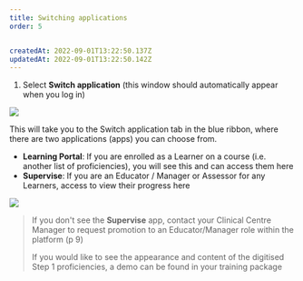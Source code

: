```yaml
---
title: Switching applications
order: 5


createdAt: 2022-09-01T13:22:50.137Z
updatedAt: 2022-09-01T13:22:50.142Z
---
```

1. Select **Switch application** (this window should automatically appear when you log in)​

![](/img/em-1-11-Logging-in.jpg)

This will take you to the Switch application tab in the blue ribbon, where there are two applications (apps) you can choose from.​

* **Learning Portal**: If you are enrolled as a Learner on a course (i.e. another list of proficiencies), you will see this and can access them here​
* **Supervise**: If you are an Educator / Manager or Assessor for any Learners, access to view their progress here​

![](/img/em-1-12-Logging-in.jpg)

> If you don't see the **Supervise** app, contact your Clinical Centre Manager to request promotion to an Educator/Manager role within the platform (p 9)​
>
> If you would like to see the appearance and content of the digitised Step 1 proficiencies, a demo can be found in your training package​